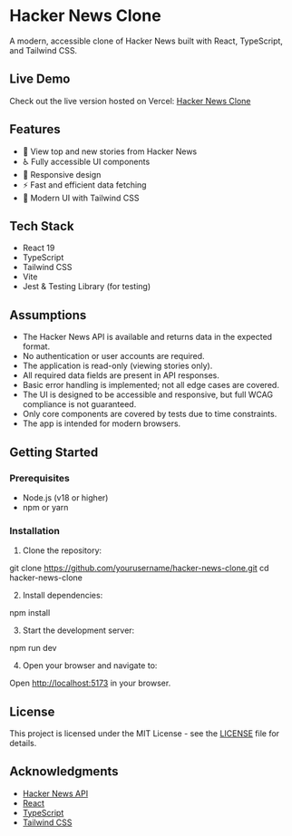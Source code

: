# Hacker News Clone

A modern, accessible clone of Hacker News built with React, TypeScript, and Tailwind CSS.

## Live Demo 

Check out the live version hosted on Vercel: [Hacker News Clone](https://hn-mike-lynagh.vercel.app/)

## Features

- 📰 View top and new stories from Hacker News
- ♿ Fully accessible UI components
- 📱 Responsive design
- ⚡ Fast and efficient data fetching
- 🎨 Modern UI with Tailwind CSS

## Tech Stack

- React 19
- TypeScript
- Tailwind CSS
- Vite
- Jest & Testing Library (for testing)

## Assumptions 
- The Hacker News API is available and returns data in the expected format.
- No authentication or user accounts are required.
- The application is read-only (viewing stories only).
- All required data fields are present in API responses.
- Basic error handling is implemented; not all edge cases are covered.
- The UI is designed to be accessible and responsive, but full WCAG compliance is not guaranteed.
- Only core components are covered by tests due to time constraints.
- The app is intended for modern browsers.

## Getting Started

### Prerequisites

- Node.js (v18 or higher)
- npm or yarn

### Installation

1. Clone the repository:

git clone https://github.com/yourusername/hacker-news-clone.git
cd hacker-news-clone

2. Install dependencies:

npm install

3. Start the development server:

npm run dev

4. Open your browser and navigate to:

Open [http://localhost:5173](http://localhost:5173) in your browser.


## License

This project is licensed under the MIT License - see the [LICENSE](LICENSE) file for details.

## Acknowledgments

- [Hacker News API](https://github.com/HackerNews/API)
- [React](https://reactjs.org/)
- [TypeScript](https://www.typescriptlang.org/)
- [Tailwind CSS](https://tailwindcss.com/)
